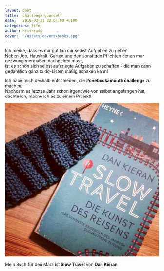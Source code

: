 ```yaml
---
layout: post
title:  challenge yourself
date:   2018-03-31 22:04:00 +0100
categories: life
author: kriskrams
cover:  "/assets/covers/books.jpg"
---
```


Ich merke, dass es mir gut tun mir selbst Aufgaben zu geben.  
Neben Job, Haushalt, Garten und den sonstigen Pflichten denen man gezwungenermaßen nachgehen muss,  
ist es schön sich selbst auferlegte Aufgaben zu schaffen - die man dann gedanklich ganz to do-Listen mäßig abhaken kann!

Ich habe mich deshalb entschieden, die **\#onebookamonth challenge** zu machen.  
Nachdem es letztes Jahr schon irgendwie von selbst angefangen hat, dachte ich, mache ich es zu einem Projekt!

![März-Buch](/assets/covers/challenge-yourself.jpg)

Mein Buch für den März ist **Slow Travel** von **Dan Kieran**







